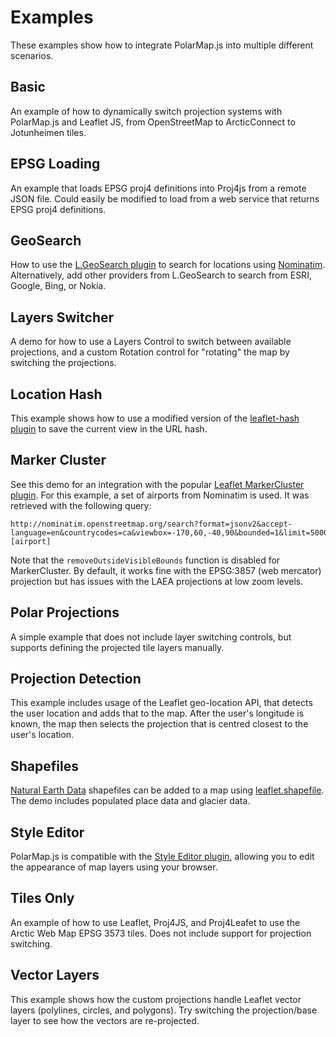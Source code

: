 # Examples

These examples show how to integrate PolarMap.js into multiple different scenarios.

## Basic

An example of how to dynamically switch projection systems with PolarMap.js and Leaflet JS, from OpenStreetMap to ArcticConnect to Jotunheimen tiles.

## EPSG Loading

An example that loads EPSG proj4 definitions into Proj4js from a remote JSON file. Could easily be modified to load from a web service that returns EPSG proj4 definitions.

## GeoSearch

How to use the [L.GeoSearch plugin](https://github.com/smeijer/L.GeoSearch) to search for locations using [Nominatim](https://wiki.openstreetmap.org/wiki/Nominatim). Alternatively, add other providers from L.GeoSearch to search from ESRI, Google, Bing, or Nokia.

## Layers Switcher

A demo for how to use a Layers Control to switch between available projections, and a custom Rotation control for "rotating" the map by switching the projections.

## Location Hash

This example shows how to use a modified version of the [leaflet-hash plugin](https://github.com/mlevans/leaflet-hash) to save the current view in the URL hash.

## Marker Cluster

See this demo for an integration with the popular [Leaflet MarkerCluster plugin](https://github.com/Leaflet/Leaflet.markercluster). For this example, a set of airports from Nominatim is used. It was retrieved with the following query:

    http://nominatim.openstreetmap.org/search?format=jsonv2&accept-language=en&countrycodes=ca&viewbox=-170,60,-40,90&bounded=1&limit=5000&q=[airport]

Note that the `removeOutsideVisibleBounds` function is disabled for MarkerCluster. By default, it works fine with the EPSG:3857 (web mercator) projection but has issues with the LAEA projections at low zoom levels.

## Polar Projections

A simple example that does not include layer switching controls, but supports defining the projected tile layers manually.

## Projection Detection

This example includes usage of the Leaflet geo-location API, that detects the user location and adds that to the map. After the user's longitude is known, the map then selects the projection that is centred closest to the user's location.

## Shapefiles

[Natural Earth Data](http://www.naturalearthdata.com/downloads/) shapefiles can be added to a map using [leaflet.shapefile](https://github.com/calvinmetcalf/leaflet.shapefile). The demo includes populated place data and glacier data.

## Style Editor

PolarMap.js is compatible with the [Style Editor plugin](https://github.com/dwilhelm89/Leaflet.StyleEditor), allowing you to edit the appearance of map layers using your browser.

## Tiles Only

An example of how to use Leaflet, Proj4JS, and Proj4Leafet to use the Arctic Web Map EPSG 3573 tiles. Does not include support for projection switching.

## Vector Layers

This example shows how the custom projections handle Leaflet vector layers (polylines, circles, and polygons). Try switching the projection/base layer to see how the vectors are re-projected.
